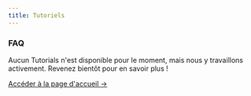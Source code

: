 ```yaml
---
title: Tutoriels
---
```


<div class="card">
  <h3>FAQ</h3>
  <p>Aucun Tutorials n'est disponible pour le moment, mais nous y travaillons activement. Revenez bientôt pour en savoir plus !</p>
  <a href="../" class="card-link">Accéder à la page d'accueil &rarr;</a>
</div>

